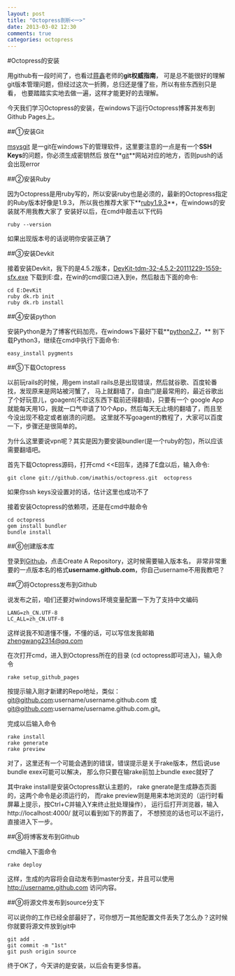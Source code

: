 ```yaml
---
layout: post
title: "Octopress剖析<一>"
date: 2013-03-02 12:30
comments: true
categories: octopress
---
```


#Octopress的安装

用github有一段时间了，也看过[蒋鑫](http://www.worldhello.net/ "Title")老师的**git权威指南**，
可是总不能很好的理解git版本管理问题，但经过这次一折腾，总归还是懂了些，所以有些东西别只是看，
也要踏踏实实地去做一遍，这样才能更好的去理解。

今天我们学习Octopress的安装，在windows下运行Octopress博客并发布到Github Pages上。

<!-- more -->

##①安装Git 

[msysgit](https://code.google.com/p/msysgit/downloads/list?q=full+installer+official+git "title")
是一git在windows下的管理软件，这里要注意的一点是有一个**SSH Keys**的问题，你必须生成密钥然后
放在**[git](http://github.com "Title")**网站对应的地方，否则push的话会出现error

##②安装Ruby

因为Octopress是用ruby写的，所以安装ruby也是必须的，最新的Octopress指定的Ruby版本好像是1.9.3，
所以我也推荐大家下**[ruby1.9.3](http://rubyinstaller.org/ "Title")**，在windows的安装就不用我教大家了
安装好以后，在cmd中敲击以下代码
```
ruby --version
```
如果出现版本号的话说明你安装正确了


##③安装Devkit

接着安装Devkit，我下的是4.5.2版本，[DevKit-tdm-32-4.5.2-20111229-1559-sfx.exe](https://github.com/downloads/oneclick/rubyinstaller/DevKit-tdm-32-4.5.2-20111229-1559-sfx.exe "Title")
下载到E:盘，在win的cmd窗口进入到e，然后敲击下面的命令:

```
cd E:DevKit
ruby dk.rb init
ruby dk.rb install
```

##④安装python

安装Python是为了博客代码加亮，在windows下最好下载**[python2.7](http://www.activestate.com/activepython/downloads "Title")，**
别下载Python3，继续在cmd中执行下面命令:
```
easy_install pygments
```

##⑤下载Octopress

以前玩rails的时候，用gem install rails总是出现错误，然后就谷歌、百度轮番找，发现原来是网站被河蟹了，
马上就翻墙了，自由门是最常用的，最近谷歌出了个好玩意儿，goagent(不过这东西下载前还得翻墙)，只要有一个
google App就能每天用1G，我就一口气申请了10个App，然后每天无止境的翻墙了，而且至今没出现不稳定或者崩溃的问题。
这里就不写goagent的教程了，大家可以百度一下，步骤还是很简单的。

为什么这里要说vpn呢？其实是因为要安装bundler(是一个ruby的包)，所以应该需要翻墙吧。

首先下载Octopress源码，打开cmd <<E回车，选择了E盘以后，输入命令:
```
git clone git://github.com/imathis/octopress.git  octopress
```

如果你ssh keys没设置对的话，估计这里也成功不了

接着安装Octopress的依赖项，还是在cmd中敲命令

```
cd octopress
gem install bundler
bundle install
```

##⑥创建版本库

登录到[Github](https://github.com/ "Title")，点击Create A Repository，这时候需要输入版本名，
非常非常重要的一点版本名的格式**username.github.com**，你自己username不用我教吧？

##⑦将Octopress发布到Github

说发布之前，咱们还要对windows环境变量配置一下为了支持中文编码
```
LANG=zh_CN.UTF-8
LC_ALL=zh_CN.UTF-8
```

这样说我不知道懂不懂，不懂的话，可以写信发我邮箱<zhengwang2314@qq.com>

在次打开cmd，进入到Octopress所在的目录  (cd octopress即可进入)，输入命令
```
rake setup_github_pages
```

按提示输入刚才新建的Repo地址，类似： git@github.com:username/username.github.com 或
git@github.com:username/username.github.com.git。

完成以后输入命令

```
rake install
rake generate
rake preview
```

对了，这里还有一个可能会遇到的错误，错误提示是关于rake版本，然后说use bundle exex可能可以解决，
那么你只要在输rake前加上bundle exec就好了

其中rake install是安装Octopress默认主题的，
rake gnerate是生成静态页面的，这两个命令是必须运行的，
而rake preview则是用来本地浏览的（运行时看屏幕上提示，按Ctrl+C并输入Y来终止批处理操作），
运行后打开浏览器，输入 http://localhost:4000/ 就可以看到如下的界面了，
不想预览的话也可以不运行，直接进入下一步。

##⑧将博客发布到Github

cmd输入下面命令
```
rake deploy  
```

这样，生成的内容将会自动发布到master分支，并且可以使用 http://username.github.com 访问内容。

##⑨将源文件发布到source分支下

可以说你的工作已经全部最好了，可你想万一其他配置文件丢失了怎么办？这时候你就要将源文件放到git中

```
git add .
git commit -m "1st"
git push origin source
```

终于OK了，今天讲的是安装，以后会有更多惊喜。

